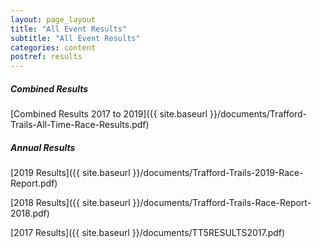 ```yaml
---
layout: page_layout
title: "All Event Results"
subtitle: "All Event Results"
categories: content
postref: results
---
```


##### Combined Results

[Combined Results 2017 to 2019]({{ site.baseurl }}/documents/Trafford-Trails-All-Time-Race-Results.pdf)

##### Annual Results

[2019 Results]({{ site.baseurl }}/documents/Trafford-Trails-2019-Race-Report.pdf)

[2018 Results]({{ site.baseurl }}/documents/Trafford-Trails-Race-Report-2018.pdf)

[2017 Results]({{ site.baseurl }}/documents/TT5RESULTS2017.pdf)